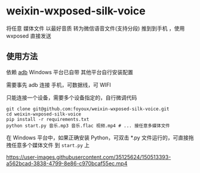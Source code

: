 # weixin-wxposed-silk-voice

将任意 媒体文件 以最好音质 转为微信语音文件(支持分段) 推到到手机 ，使用 wxposed 直接发送

## 使用方法

依赖 [adb](https://developer.android.com/studio/command-line/adb)
Windows 平台已自带 其他平台自行安装配置

需要事先 adb 连接 手机，可数据线，可 WIFI

只能连接一个设备，需要多个设备指定的，自行微调代码

```shell
git clone git@github.com:foyoux/weixin-wxposed-silk-voice.git
cd weixin-wxposed-silk-voice
pip install -r requirements.txt
python start.py 音乐.mp3 音乐.flac 视频.mp4 # ... 接任意多媒体文件 
```

在 Windows 平台中，如果正确安装 Python，可双击 *.py 文件运行的，可直接拖拽任意多个媒体文件 到 `start.py` 上


https://user-images.githubusercontent.com/35125624/150513393-a562bcad-3838-4799-8e86-c970bcaf55ec.mp4
